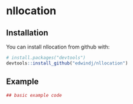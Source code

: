 
<!-- README.md is generated from README.Rmd. Please edit that file -->

# nllocation

## Installation

You can install nllocation from github with:

``` r
# install.packages("devtools")
devtools::install_github("edwindj/nllocation")
```

## Example

``` r
## basic example code
```
